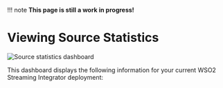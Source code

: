 !!! note
    **This page is still a work in progress!**
    
# Viewing Source Statistics

![Source statistics dashboard]({{base_path}}/images/streaming-integrator-grafana-dashboard/source_statistics_dashboard.png)

This dashboard displays the following information for your current WSO2 Streaming Integrator deployment: